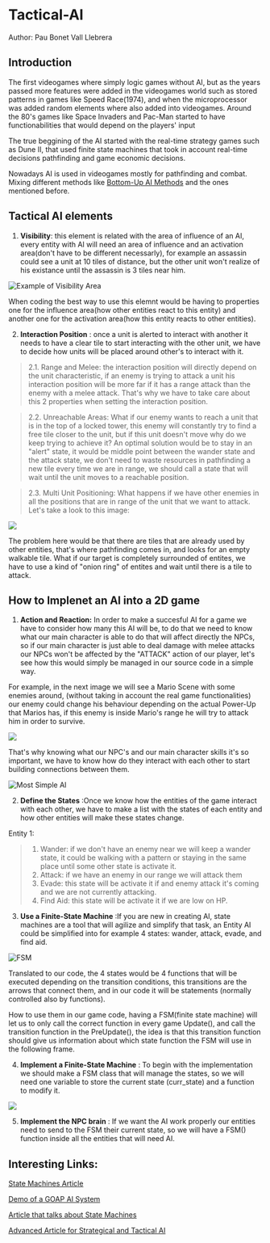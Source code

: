 # Tactical-AI 
Author: Pau Bonet Vall Llebrera

## Introduction
The first videogames where simply logic games without AI, but as the years passed more features were added in the videogames world such as stored patterns in games like Speed Race(1974), and when the microprocessor was added random elements where also added into videogames. Around the 80's games like Space Invaders and Pac-Man started to have functionabilities that would depend on the players' input

The true beggining of the AI started with the real-time strategy games such as Dune II, that used finite state machines that took in account real-time decisions pathfinding and game economic decisions.

Nowadays AI is used in videogames mostly for pathfinding and combat. Mixing different methods like [Bottom-Up AI Methods](https://en.wikipedia.org/wiki/Top-down_and_bottom-up_design) and the ones mentioned before.

## Tactical AI elements

1. **Visibility**: this element is related with the area of influence of an AI, every entity with AI will need an area of influence and an activation area(don't have to be different necessarly), for example an assassin could see a unit at 10 tiles of distance, but the other unit won't realize of his existance until the assassin is 3 tiles near him. 

![Example of Visibility Area](http://imgur.com/S1Qumbc.png)

When coding the best way to use this elemnt would be having to properties one for the influence area(how other entities react to this entity) and another one for the activation area(how this entity reacts to other entities).


2. **Interaction Position** : once a unit is alerted to interact with another it needs to have a clear tile to start interacting with the other unit, we have to decide how units will be placed around other's to interact with it.

> 2.1. Range and Melee: the interaction position will directly depend on the unit characteristic, if an enemy is trying to attack a unit his interaction position will be more far if it has a range attack than the enemy with a melee attack. That's why we have to take care about this 2 properties when setting the interaction position.

> 2.2. Unreachable Areas: What if our enemy wants to reach a unit that is in the top of a locked tower, this enemy will constantly try to find a free tile closer to the unit, but if this unit doesn't move why do we keep trying to achieve it?
An optimal solution would be to stay in an "alert" state, it would be middle point between the wander state and the attack state, we don't need to waste resources in pathfinding a new tile every time we are in range, we should call a state that will wait until the unit moves to a reachable position.

> 2.3. Multi Unit Positioning: What happens if we have other enemies in all the positions that are in range of the unit that we want to attack. Let's take a look to this image:

![](http://imgur.com/g9hq3lH.png)

The problem here would be that there are tiles that are already used by other entities, that's where pathfinding comes in, and looks for an empty walkable tile. What if our target is completely surrounded of entites, we have to use a kind of "onion ring" of entites and wait until there is a tile to attack.

## How to Implenet an AI into a 2D game

1. **Action and Reaction:** In order to make a succesful AI for a game we have to consider how many this AI will be, to do that we need to know what our main character is able to do that will affect directly the NPCs, so if our main character is just able to deal damage with melee attacks our NPCs won't be affected by the "ATTACK" action of our player, let's see how this would simply be managed in our source code in a simple way.

For example, in the next image we will see a Mario Scene with some enemies around, (without taking in account the real game functionalities) our enemy could change his behaviour depending on the actual Power-Up that Marios has, if this enemy is inside Mario's range he will try to attack him in order to survive.

![](http://imgur.com/QdFk8ct.jpg)

That's why knowing what our NPC's and our main character skills it's so important, we have to know how do they interact with each other to start building connections between them.

![Most Simple AI](http://imgur.com/L3Lxvtg.png)

2. **Define the States** :Once we know how the entities of the game interact with each other, we have to make a list with the states of each entity and how other entities will make these states change.

Entity 1:
> 1. Wander: if we don't have an enemy near we will keep a wander state, it could be walking with a pattern or staying in the same place until some other state is activate it.
> 2. Attack: if we have an enemy in our range we will attack them
> 3. Evade: this state will be activate it if and enemy attack it's coming and we are not currently attacking.
> 4. Find Aid: this state will be activate it if we are low on HP.

3. **Use a Finite-State Machine** :If you are new in creating AI, state machines are a tool that will agilize and simplify that task, an Entity AI could be simplified into for example 4 states: wander, attack, evade, and find aid.

![FSM](http://imgur.com/OgHWyD8.png)

Translated to our code, the 4 states would be 4 functions that will be executed depending on the transition conditions, this transitions are the arrows that connect them, and in our code it will be statements (normally controlled also by functions).

How to use them in our game code, having a FSM(finite state machine) will let us to only call the correct function in every game Update(), and call the transition function in the PreUpdate(), the idea is that this transition function should give us information about which state function the FSM will use in the following frame. 

4. **Implement a Finite-State Machine** : To begin with the implementation we should make a FSM class that will manage the states, so we will need one variable to store the current state (curr_state) and a function to modify it.

![](http://imgur.com/ePZT3nE.png)

5. **Implement the NPC brain** : If we want the AI work properly our entities need to send to the FSM their current state, so we will have a FSM() function inside all the entities that will need AI. 

## Interesting Links:

[State Machines Article](https://gamedevelopment.tutsplus.com/tutorials/finite-state-machines-theory-and-implementation--gamedev-11867)

[Demo of a GOAP AI System](https://gamedevelopment.tutsplus.com/tutorials/goal-oriented-action-planning-for-a-smarter-ai--cms-20793)

[Article that talks about State Machines](https://www.gamedev.net/resources/_/technical/artificial-intelligence/a-practical-guide-to-building-a-complete-game-a-r784)

[Advanced Article for Strategical and Tactical AI](http://www.cse.scu.edu/~tschwarz/COEN129/PPT/Tactical%20and%20Strategical%20AI.pdf)

